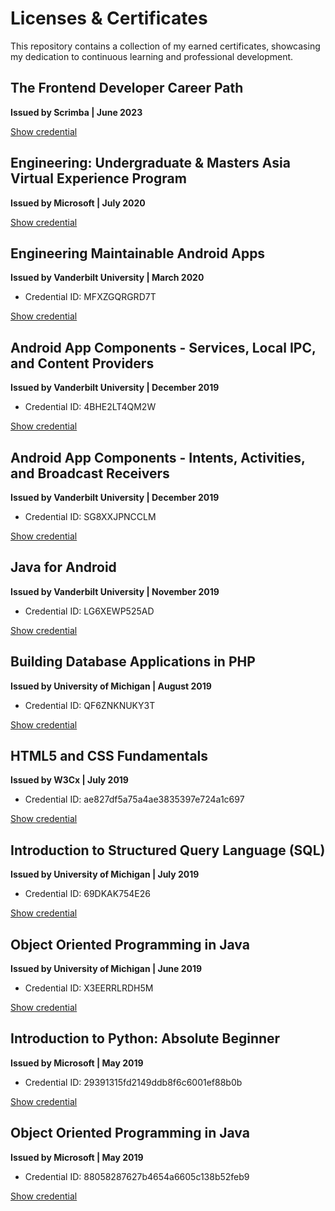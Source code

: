 # Licenses & Certificates

This repository contains a collection of my earned certificates, showcasing my dedication to continuous learning and professional development.

## The Frontend Developer Career Path
**Issued by Scrimba | June 2023**

[Show credential](https://scrimba.com/certificate/uMKvRQuL/gfrontend)

## Engineering: Undergraduate & Masters Asia Virtual Experience Program
**Issued by Microsoft | July 2020**

[Show credential](https://insidesherpa.s3.amazonaws.com/completion-certificates/Microsoft/ms2CK9b2SCWGXwPMS_Microsoft_BmwFiwjjKnAumqJGb_completion_certificate.pdf)

## Engineering Maintainable Android Apps
**Issued by Vanderbilt University | March 2020**
- Credential ID: MFXZGQRGRD7T

[Show credential](https://www.coursera.org/account/accomplishments/verify/MFXZGQRGRD7T)

## Android App Components - Services, Local IPC, and Content Providers
**Issued by Vanderbilt University | December 2019**
- Credential ID: 4BHE2LT4QM2W

[Show credential](https://www.coursera.org/account/accomplishments/certificate/4BHE2LT4QM2W)

## Android App Components - Intents, Activities, and Broadcast Receivers
**Issued by Vanderbilt University | December 2019**
- Credential ID: SG8XXJPNCCLM

[Show credential](https://www.coursera.org/account/accomplishments/verify/SG8XXJPNCCLM)

## Java for Android
**Issued by Vanderbilt University | November 2019**
- Credential ID: LG6XEWP525AD

[Show credential](https://www.coursera.org/account/accomplishments/verify/LG6XEWP525AD)

## Building Database Applications in PHP
**Issued by University of Michigan | August 2019**
- Credential ID: QF6ZNKNUKY3T

[Show credential](https://www.coursera.org/account/accomplishments/verify/QF6ZNKNUKY3T)

## HTML5 and CSS Fundamentals
**Issued by W3Cx | July 2019**
- Credential ID: ae827df5a75a4ae3835397e724a1c697

[Show credential](https://courses.edx.org/certificates/ae827df5a75a4ae3835397e724a1c697)

## Introduction to Structured Query Language (SQL)
**Issued by University of Michigan | July 2019**
- Credential ID: 69DKAK754E26

[Show credential](https://www.coursera.org/account/accomplishments/verify/69DKAK754E26)

## Object Oriented Programming in Java
**Issued by University of Michigan | June 2019**
- Credential ID: X3EERRLRDH5M

[Show credential](https://www.coursera.org/account/accomplishments/verify/X3EERRLRDH5M)

## Introduction to Python: Absolute Beginner
**Issued by Microsoft | May 2019**
- Credential ID: 29391315fd2149ddb8f6c6001ef88b0b

[Show credential](https://courses.edx.org/certificates/29391315fd2149ddb8f6c6001ef88b0b)

## Object Oriented Programming in Java
**Issued by Microsoft | May 2019**
- Credential ID: 88058287627b4654a6605c138b52feb9

[Show credential](https://courses.edx.org/certificates/88058287627b4654a6605c138b52feb9)
